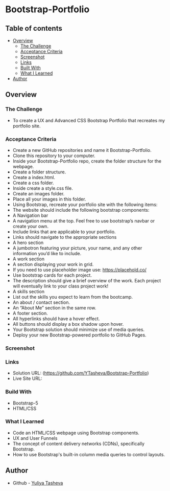 # Bootstrap-Portfolio

## Table of contents

- [Overview](#overview)
  - [The Challenge](#the-challenge)
  - [Acceptance Criteria](#acceptance-criteria)
  - [Screenshot](#screenshot)
  - [Links](#links)
  - [Built With](#built-with)
  - [What I Learned](#what-i-learned)
- [Author](#author)

## Overview

### The Challenge

-  To create a UX and Advanced CSS Bootstrap Portfolio that recreates my portfolio site.

### Acceptance Criteria

- Create a new GitHub repositories and name it Bootstrap-Portfolio.
- Clone this repository to your computer.
- Inside your Bootstrap-Portfolio repo, create the folder structure for the webpage.
- Create a folder structure.
- Create a index.html.
- Create a css folder.
- Inside create a style.css file.
- Create an images folder.
- Place all your images in this folder.
- Using Bootstrap, recreate your portfolio site with the following items:
- The website should include the following bootstrap components:
- A Navigation bar
- A navigation menu at the top. Feel free to use bootstrap’s navbar or create your own.
- Include links that are applicable to your portfolio.
- Links should navigate to the appropriate sections
- A hero section
- A jumbotron featuring your picture, your name, and any other information you’d like to include.
- A work section
- A section displaying your work in grid.
- If you need to use placeholder image use: https://placehold.co/
- Use bootstrap cards for each project.
- The description should give a brief overview of the work. Each project will eventually link to your class project work!
- A skills section
- List out the skills you expect to learn from the bootcamp.
- An about / contact section.
- An “About Me” section in the same row.
- A footer section.
- All hyperlinks should have a hover effect.
- All buttons should display a box shadow upon hover.
- Your Bootstrap solution should minimize use of media queries.
- Deploy your new Bootstrap-powered portfolio to GitHub Pages.

### Screenshot


### Links

- Solution URL: (https://github.com/YTasheva/Bootstrap-Portfolio)
- Live Site URL:

### Build With

- Bootstrap-5
- HTML/CSS

### What I Learned

- Code an HTML/CSS webpage using Bootstrap components.
- UX and User Funnels
- The concept of content delivery networks (CDNs), specifically Bootstrap.
- How to use Bootstrap's built-in column media queries to control layouts.
   
## Author

- Github - [Yuliya Tasheva](https://github.com/YTasheva)
